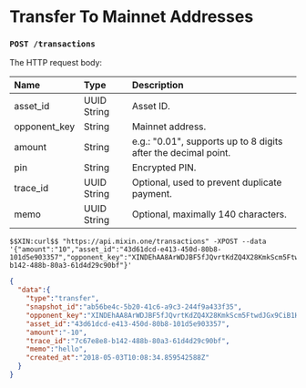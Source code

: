 # Transfer To Mainnet Addresses

### `POST /transactions`

The HTTP request body:

| Name | Type | Description |
| :----- | :---- | :---- |
| asset_id | UUID String | Asset ID. |
| opponent_key | String | Mainnet address. |
| amount | String | e.g.: "0.01", supports up to 8 digits after the decimal point. |
| pin | String | Encrypted PIN. |
| trace_id | UUID String | Optional, used to prevent duplicate payment. |
| memo | UUID String | Optional, maximally 140 characters. |

```shell
$$XIN:curl$$ "https://api.mixin.one/transactions" -XPOST --data '{"amount":"10","asset_id":"43d61dcd-e413-450d-80b8-101d5e903357","opponent_key":"XINDEhAA8ArWDJBF5fJQvrtKdZQ4X28KmkScm5FtwdJGx9CiB1Hjadk4baMLMRjsGY5L8QDbVKuC7jvep1m8k4zZN7BGvvXP","memo":"hello","pin":"F39IsJmUaZW03VMV/01lHyY2RCoZ7/X764akX+EmthIc4uVsWAWQTM/IxX5Z9C1y","trace_id":"7c67e8e8-b142-488b-80a3-61d4d29c90bf"}'
```

```json
{  
  "data":{  
    "type":"transfer",
    "snapshot_id":"ab56be4c-5b20-41c6-a9c3-244f9a433f35",
    "opponent_key":"XINDEhAA8ArWDJBF5fJQvrtKdZQ4X28KmkScm5FtwdJGx9CiB1Hjadk4baMLMRjsGY5L8QDbVKuC7jvep1m8k4zZN7BGvvXP",
    "asset_id":"43d61dcd-e413-450d-80b8-101d5e903357",
    "amount":"-10",
    "trace_id":"7c67e8e8-b142-488b-80a3-61d4d29c90bf",
    "memo":"hello",
    "created_at":"2018-05-03T10:08:34.859542588Z"
  }
}
```
